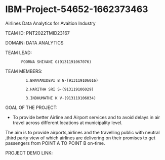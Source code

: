 # IBM-Project-54652-1662373463
Airlines Data Analytics for Avaition Industry


TEAM ID: PNT2022TMID23167
 
 
DOMAIN: DATA ANALYTICS

TEAM LEAD:

           POORNA SHIVANI G(9131191067076)
           
  
  
  TEAM MEMBERS:
          
             1.BHAVANIDEVI B G-(913119106016)
             
             2.HARITHA SRI S-(913119106029)
             
             3.INDHUMATHI K V-(913119106034)
             
            
  GOAL OF THE PROJECT:
  
  
* To provide better Airline and Airport services and to avoid delays in air travel across different locations at municipality level.

The aim is to provide airports,airlines and the travelling public with neutral ,third party view of which airlines are delivering on their promises to get passengers from POINT A TO POINT B on-time.
  
  
  PROJECT DEMO LINK:
  

             
             
             
